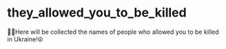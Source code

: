 # they_allowed_you_to_be_killed
💙💛Here will be collected the names of people who allowed you to be killed in Ukraine!☮
